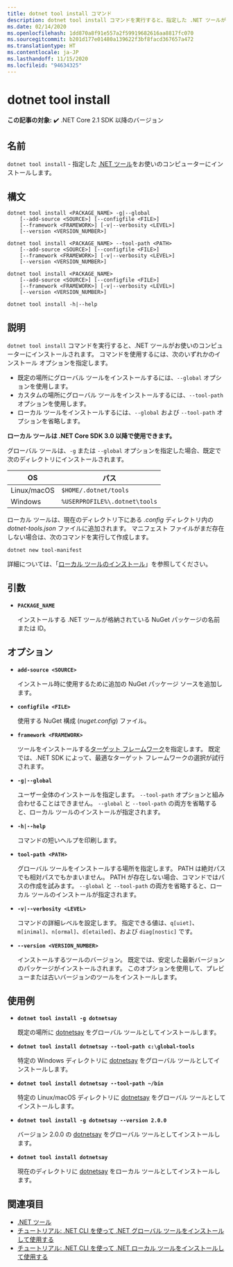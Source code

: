 ```yaml
---
title: dotnet tool install コマンド
description: dotnet tool install コマンドを実行すると、指定した .NET ツールがお使いのコンピューターにインストールされます。
ms.date: 02/14/2020
ms.openlocfilehash: 1dd870a8f91e557a2f59919682616aa8817fc070
ms.sourcegitcommit: b201d177e01480a139622f3bf8facd367657a472
ms.translationtype: HT
ms.contentlocale: ja-JP
ms.lasthandoff: 11/15/2020
ms.locfileid: "94634325"
---
```

# <a name="dotnet-tool-install"></a>dotnet tool install

**この記事の対象:** ✔️ .NET Core 2.1 SDK 以降のバージョン

## <a name="name"></a>名前

`dotnet tool install` - 指定した [.NET ツール](global-tools.md)をお使いのコンピューターにインストールします。

## <a name="synopsis"></a>構文

```dotnetcli
dotnet tool install <PACKAGE_NAME> -g|--global
    [--add-source <SOURCE>] [--configfile <FILE>]
    [--framework <FRAMEWORK>] [-v|--verbosity <LEVEL>]
    [--version <VERSION_NUMBER>]

dotnet tool install <PACKAGE_NAME> --tool-path <PATH>
    [--add-source <SOURCE>] [--configfile <FILE>]
    [--framework <FRAMEWORK>] [-v|--verbosity <LEVEL>]
    [--version <VERSION_NUMBER>]

dotnet tool install <PACKAGE_NAME>
    [--add-source <SOURCE>] [--configfile <FILE>]
    [--framework <FRAMEWORK>] [-v|--verbosity <LEVEL>]
    [--version <VERSION_NUMBER>]

dotnet tool install -h|--help
```

## <a name="description"></a>説明

`dotnet tool install` コマンドを実行すると、.NET ツールがお使いのコンピューターにインストールされます。 コマンドを使用するには、次のいずれかのインストール オプションを指定します。

* 既定の場所にグローバル ツールをインストールするには、`--global` オプションを使用します。
* カスタムの場所にグローバル ツールをインストールするには、`--tool-path` オプションを使用します。
* ローカル ツールをインストールするには、`--global` および `--tool-path` オプションを省略します。

**ローカル ツールは .NET Core SDK 3.0 以降で使用できます。**

グローバル ツールは、`-g` または `--global` オプションを指定した場合、既定で次のディレクトリにインストールされます。

| OS          | パス                          |
|-------------|-------------------------------|
| Linux/macOS | `$HOME/.dotnet/tools`         |
| Windows     | `%USERPROFILE%\.dotnet\tools` |

ローカル ツールは、現在のディレクトリ下にある *.config* ディレクトリ内の *dotnet-tools.json* ファイルに追加されます。 マニフェスト ファイルがまだ存在しない場合は、次のコマンドを実行して作成します。

```dotnetcli
dotnet new tool-manifest
```

詳細については、「[ローカル ツールのインストール](global-tools.md#install-a-local-tool)」を参照してください。

## <a name="arguments"></a>引数

- **`PACKAGE_NAME`**

  インストールする .NET ツールが格納されている NuGet パッケージの名前または ID。

## <a name="options"></a>オプション

- **`add-source <SOURCE>`**

  インストール時に使用するために追加の NuGet パッケージ ソースを追加します。

- **`configfile <FILE>`**

  使用する NuGet 構成 (*nuget.config*) ファイル。

- **`framework <FRAMEWORK>`**

  ツールをインストールする[ターゲット フレームワーク](../../standard/frameworks.md)を指定します。 既定では、.NET SDK によって、最適なターゲット フレームワークの選択が試行されます。

- **`-g|--global`**

  ユーザー全体のインストールを指定します。 `--tool-path` オプションと組み合わせることはできません。 `--global` と `--tool-path` の両方を省略すると、ローカル ツールのインストールが指定されます。

- **`-h|--help`**

  コマンドの短いヘルプを印刷します。

- **`tool-path <PATH>`**

  グローバル ツールをインストールする場所を指定します。 PATH は絶対パスでも相対パスでもかまいません。 PATH が存在しない場合、コマンドではパスの作成を試みます。 `--global` と `--tool-path` の両方を省略すると、ローカル ツールのインストールが指定されます。

- **`-v|--verbosity <LEVEL>`**

  コマンドの詳細レベルを設定します。 指定できる値は、`q[uiet]`、`m[inimal]`、`n[ormal]`、`d[etailed]`、および `diag[nostic]` です。

- **`--version <VERSION_NUMBER>`**

  インストールするツールのバージョン。 既定では、安定した最新バージョンのパッケージがインストールされます。 このオプションを使用して、プレビューまたは古いバージョンのツールをインストールします。

## <a name="examples"></a>使用例

- **`dotnet tool install -g dotnetsay`**

  既定の場所に [dotnetsay](https://www.nuget.org/packages/dotnetsay/) をグローバル ツールとしてインストールします。

- **`dotnet tool install dotnetsay --tool-path c:\global-tools`**

  特定の Windows ディレクトリに [dotnetsay](https://www.nuget.org/packages/dotnetsay/) をグローバル ツールとしてインストールします。

- **`dotnet tool install dotnetsay --tool-path ~/bin`**

  特定の Linux/macOS ディレクトリに [dotnetsay](https://www.nuget.org/packages/dotnetsay/) をグローバル ツールとしてインストールします。

- **`dotnet tool install -g dotnetsay --version 2.0.0`**

  バージョン 2.0.0 の [dotnetsay](https://www.nuget.org/packages/dotnetsay/) をグローバル ツールとしてインストールします。

- **`dotnet tool install dotnetsay`**

  現在のディレクトリに [dotnetsay](https://www.nuget.org/packages/dotnetsay/) をローカル ツールとしてインストールします。

## <a name="see-also"></a>関連項目

- [.NET ツール](global-tools.md)
- [チュートリアル: .NET CLI を使って .NET グローバル ツールをインストールして使用する](global-tools-how-to-use.md)
- [チュートリアル: .NET CLI を使って .NET ローカル ツールをインストールして使用する](local-tools-how-to-use.md)
